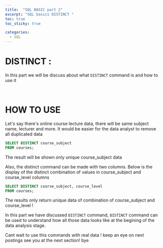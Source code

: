 ```yaml
---
title:  "SQL BASIC part 2"
excerpt: "SQL basics DISTINCT "
toc: true
toc_sticky: true

categories:
  - SQL
---
```


# DISTINCT : 

In this part we will be discuss about what `DISTINCT` command is and how to use it
  
<br/>

# HOW TO USE

Let's say there's online course lecture data, there will be same subject name, lecturer and more. 
It would be easier for the data analyst to remove all duplicated data

```sql
SELECT DISTINCT course_subject
FROM courses;
```
The result will be shown only unique course_subject data

Also, the distinct command can be made with two columns.
Below is the display of the distinct combination of values in course_subject and course_level columns

```sql
SELECT DISTINCT course_subject, course_level 
FROM courses;
```
The results only return unique data of combination of course_subject and course_level !

In this part we have discussed `DISTINCT` command, 
`DISTINCT` command can be used to understand how all those data looks like at the begining of the data analysis stage. 

Cant wait to use this commands with real data ! keep an eye on next postings
see you at the next section! bye
